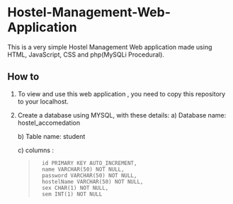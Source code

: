 # Hostel-Management-Web-Application
This is a very simple Hostel Management Web application made using HTML, JavaScript, CSS and php(MySQLi Procedural).

## How to 
1. To view and use this web application , you need to copy this repository to your localhost.
2. Create a database using MYSQL, with these details:
      a) Database name: hostel_accomedation
      
      b) Table name: student
      
      c) columns : 
    >       id PRIMARY KEY AUTO_INCREMENT,
    >       name VARCHAR(50) NOT NULL,
    >       password VARCHAR(50) NOT NULL,
    >       hostelName VARCHAR(50) NOT NULL,
     >       sex CHAR(1) NOT NULL,
     >       sem INT(1) NOT NULL
       
